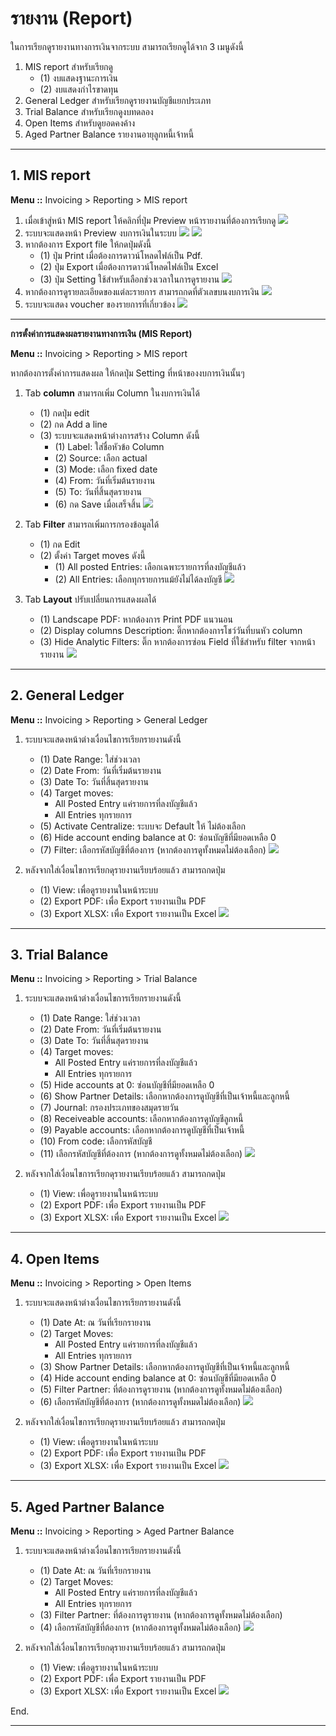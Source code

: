 # รายงาน (Report)

ในการเรียกดูรายงานทางการเงินจากระบบ สามารถเรียกดูได้จาก 3 เมนูดังนี้

1. MIS report สำหรับเรียกดู
    * (1) งบแสดงฐานะการเงิน
    * (2) งบแสดงกำไรขาดทุน
2. General Ledger สำหรับเรียกดูรายงานบัญชีแยกประเภท
3. Trial Balance สำหรับเรียกดูงบทดลอง
4. Open Items สำหรับดูยอดคงค้าง
5. Aged Partner Balance รายงานอายุลูกหนี้เจ้าหนี้

-----------------------------------------------------------------

## 1. MIS report

**Menu ::** Invoicing > Reporting > MIS report

1. เมื่อเข้าสู่หน้า MIS report ให้คลิกที่ปุ่ม Preview หน้ารายงานที่ต้องการเรียกดู
![](img/fn_1.png)
2. ระบบจะแสดงหน้า Preview งบการเงินในระบบ
![](img/fn_2.png)
![](img/report_acc_2.png)
4. หากต้องการ Export file ให้กดปุ่มดังนี้
    * (1) ปุ่ม Print เมื่อต้องการดาวน์โหลดไฟล์เป็น Pdf.
    * (2) ปุ่ม Export เมื่อต้องการดาวน์โหลดไฟล์เป็น Excel
    * (3) ปุ่ม Setting ใช้สำหรับเลือกช่วงเวลาในการดูรายงาน
    ![](img/fn_3.png)
5. หากต้องการดูรายละเอียดของแต่ละรายการ สามารถกดที่ตัวเลขบนงบการเงิน
![](img/fn_4.png)
6. ระบบจะแสดง voucher ของรายการที่เกี่ยวข้อง
![](img/fn_5.png)

------------------------------------------------------------

**การตั้งค่าการแสดงผลรายงานทางการเงิน (MIS Report)**

**Menu ::** Invoicing > Reporting > MIS report

หากต้องการตั้งค่าการแสดงผล ให้กดปุ่ม Setting ที่หน้าของงบการเงินนั้นๆ

1. Tab **column** สามารถเพิ่ม Column ในงบการเงินได้ 
    * (1) กดปุ่ม edit
    * (2) กด Add a line
    * (3) ระบบจะแสดงหน้าต่างการสร้าง Column ดังนี้
        * (1) Label: ใส่ชื่อหัวข้อ Column
        * (2) Source: เลือก actual
        * (3) Mode: เลือก fixed date
        * (4) From: วันที่เริ่มต้นรายงาน
        * (5) To: วันที่สิ้นสุดรายงาน
        * (6) กด Save เมื่อเสร็จสิ้น
    ![](img/fn_6.png)

2. Tab **Filter** สามารถเพิ่มการกรองข้อมูลได้
    * (1) กด Edit
    * (2) ตั้งค่า Target moves ดังนี้
        * (1) All posted Entries: เลือกเฉพาะรายการที่ลงบัญชีแล้ว 
        * (2) All Entries: เลือกทุกรายการแม้ยังไม่ได้ลงบัญชี
        ![](img/fn_7.png)

3. Tab **Layout** ปรับเปลี่ยนการแสดงผลได้
    * (1) Landscape PDF: หากต้องการ Print PDF แนวนอน
    * (2) Display columns Description: ติ๊กหากต้องการโชว์วันที่บนหัว column
    * (3) Hide Analytic Filters: ติ๊ก หากต้องการซ่อน Field ที่ใช้สำหรับ filter จากหน้ารายงาน
    ![](img/fn_8.png)


---------------------------------------------------------------

## 2. General Ledger

**Menu ::** Invoicing > Reporting > General Ledger

1. ระบบจะแสดงหน้าต่างเงื่อนไขการเรียกรายงานดังนี้
    * (1) Date Range: ใส่ช่วงเวลา
    * (2) Date From: วันที่เริ่มต้นรายงาน
    * (3) Date To: วันที่สิ้นสุดรายงาน
    * (4) Target moves: 
        - All Posted Entry แค่รายการที่ลงบัญชีแล้ว
        - All Entries ทุกรายการ
    * (5) Activate Centralize: ระบบจะ Default ให้ ไม่ต้องเลือก
    * (6) Hide account ending balance at 0: ซ่อนบัญชีที่มียอดเหลือ 0
    * (7) Filter: เลือกรหัสบัญชีที่ต้องการ (หากต้องการดูทั้งหมดไม่ต้องเลือก)
![](img/gl_1.png)

2. หลังจากใส่เงื่อนไขการเรียกดุรายงานเรียบร้อยแล้ว สามารถกดปุ่ม
    * (1) View: เพื่อดูรายงานในหน้าระบบ
    * (2) Export PDF: เพื่อ Export รายงานเป็น PDF
    * (3) Export XLSX: เพื่อ Export รายงานเป็น Excel
![](img/gl_2.png)


-----------------------------------------------------------------


## 3. Trial Balance

**Menu ::** Invoicing > Reporting > Trial Balance

1. ระบบจะแสดงหน้าต่างเงื่อนไขการเรียกรายงานดังนี้
    * (1) Date Range: ใส่ช่วงเวลา
    * (2) Date From: วันที่เริ่มต้นรายงาน
    * (3) Date To: วันที่สิ้นสุดรายงาน
    * (4) Target moves: 
        - All Posted Entry แค่รายการที่ลงบัญชีแล้ว
        - All Entries ทุกรายการ
    * (5) Hide accounts at 0: ซ่อนบัญชีที่มียอดเหลือ 0
    * (6) Show Partner Details: เลือกหากต้องการดูบัญชีที่เป็นเจ้าหนี้และลูกหนี้
    * (7) Journal: กรองประเภทของสมุดรายวัน
    * (8) Receiveable accounts: เลือกหากต้องการดูบัญชีลูกหนี้
    * (9) Payable accounts: เลือกหากต้องการดูบัญชีที่เป็นเจ้าหนี้
    * (10) From code: เลือกรหัสบัญชี
    * (11) เลือกรหัสบัญชีที่ต้องการ (หากต้องการดูทั้งหมดไม่ต้องเลือก)
    ![](img/tb_1.png)

2. หลังจากใส่เงื่อนไขการเรียกดุรายงานเรียบร้อยแล้ว สามารถกดปุ่ม
    * (1) View: เพื่อดูรายงานในหน้าระบบ
    * (2) Export PDF: เพื่อ Export รายงานเป็น PDF
    * (3) Export XLSX: เพื่อ Export รายงานเป็น Excel
![](img/gl_2.png)

-----------------------------------------------------------------

## 4. Open Items

**Menu ::** Invoicing > Reporting > Open Items

1. ระบบจะแสดงหน้าต่างเงื่อนไขการเรียกรายงานดังนี้
    * (1) Date At: ณ วันที่เรียกรายงาน
    * (2) Target Moves: 
        - All Posted Entry แค่รายการที่ลงบัญชีแล้ว
        - All Entries ทุกรายการ
    * (3) Show Partner Details: เลือกหากต้องการดูบัญชีที่เป็นเจ้าหนี้และลูกหนี้
    * (4) Hide account ending balance at 0: ซ่อนบัญชีที่มียอดเหลือ 0
    * (5) Filter Partner: ที่ต้องการดูรายงาน (หากต้องการดูทั้งหมดไม่ต้องเลือก)
    * (6) เลือกรหัสบัญชีที่ต้องการ (หากต้องการดูทั้งหมดไม่ต้องเลือก)
![](img/op_1.png)

2. หลังจากใส่เงื่อนไขการเรียกดุรายงานเรียบร้อยแล้ว สามารถกดปุ่ม
    * (1) View: เพื่อดูรายงานในหน้าระบบ
    * (2) Export PDF: เพื่อ Export รายงานเป็น PDF
    * (3) Export XLSX: เพื่อ Export รายงานเป็น Excel
![](img/gl_2.png)

--------------------------------------

## 5. Aged Partner Balance

**Menu ::** Invoicing > Reporting > Aged Partner Balance

1. ระบบจะแสดงหน้าต่างเงื่อนไขการเรียกรายงานดังนี้
    * (1) Date At: ณ วันที่เรียกรายงาน
    * (2) Target Moves: 
        - All Posted Entry แค่รายการที่ลงบัญชีแล้ว
        - All Entries ทุกรายการ
    * (3) Filter Partner: ที่ต้องการดูรายงาน (หากต้องการดูทั้งหมดไม่ต้องเลือก)
    * (4) เลือกรหัสบัญชีที่ต้องการ (หากต้องการดูทั้งหมดไม่ต้องเลือก)
![](img/apb_1.png)

2. หลังจากใส่เงื่อนไขการเรียกดุรายงานเรียบร้อยแล้ว สามารถกดปุ่ม
    * (1) View: เพื่อดูรายงานในหน้าระบบ
    * (2) Export PDF: เพื่อ Export รายงานเป็น PDF
    * (3) Export XLSX: เพื่อ Export รายงานเป็น Excel
![](img/gl_2.png)


End. 

--------------------------------------
